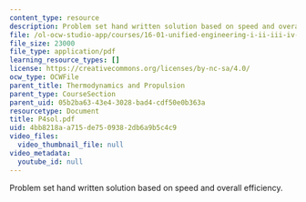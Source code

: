 ```yaml
---
content_type: resource
description: Problem set hand written solution based on speed and overall efficiency.
file: /ol-ocw-studio-app/courses/16-01-unified-engineering-i-ii-iii-iv-fall-2005-spring-2006/4bb8218aa715de7509382db6a9b5c4c9_P4sol.pdf
file_size: 23000
file_type: application/pdf
learning_resource_types: []
license: https://creativecommons.org/licenses/by-nc-sa/4.0/
ocw_type: OCWFile
parent_title: Thermodynamics and Propulsion
parent_type: CourseSection
parent_uid: 05b2ba63-43e4-3028-bad4-cdf50e0b363a
resourcetype: Document
title: P4sol.pdf
uid: 4bb8218a-a715-de75-0938-2db6a9b5c4c9
video_files:
  video_thumbnail_file: null
video_metadata:
  youtube_id: null
---
```

Problem set hand written solution based on speed and overall efficiency.